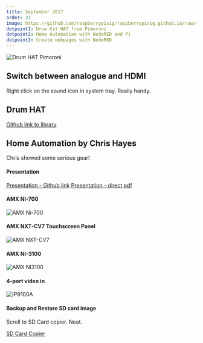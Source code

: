 ```yaml
---
title: September 2017
order: 23
image: https://github.com/raspberrypisig/raspberrypisig.github.io/raw/master/presentations/yahoo%20weather%20Capture.PNG
dotpoint1: Drum Kit HAT from Pimoroni
dotpoint2: Home Automation with NodeRED and Pi
dotpoint3: Create webpages with NodeRED
---
```

![Drum HAT Pimoroni](https://cdn.shopify.com/s/files/1/0174/1800/products/Dum_HAT_2_of_2_1024x1024.JPG?v=1450364274)


## Switch between analogue and HDMI 
Right click on the sound icon in system tray. Really handy.

## Drum HAT 
[Github link to library](https://github.com/pimoroni/drum-hat)

## Home Automation by Chris Hayes

Chris showed some serious gear!

#### Presentation
[Presentation - Github link](https://github.com/raspberrypisig/raspberrypisig.github.io/blob/master/presentations/AMX%20Presentation.pdf)
[Presentation - direct pdf](https://github.com/raspberrypisig/raspberrypisig.github.io/raw/master/presentations/AMX%20Presentation.pdf)


#### AMX NI-700

![AMX Ni-700](https://www.avace.com/cw3/assets/product_expanded/NI-700-Front.jpg)

#### AMX NXT-CV7 Touchscreen Panel

![AMX NXT-CV7](http://trade.amx.com/imgs/products/NXT-CV7/NXT-CV7.jpg)

#### AMX NI-3100
![AMX NI3100](http://trade.amx.com/imgs/aCloserLook/NI-3100_CloserLook.jpg)


#### 4-port video in
![IP9100A](http://www.benlo.com/ip9100a/ip9100as.jpg)

#### Backup and Restore SD card image
Scroll to SD Card copier. Neat.

[SD Card Copier](https://www.raspberrypi.org/blog/another-update-raspbian/)


